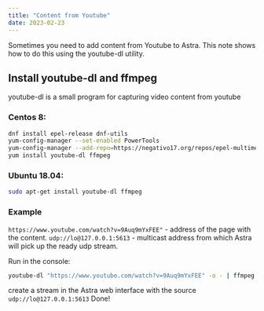 ```yaml
---
title: "Content from Youtube"
date: 2023-02-23
---
```

Sometimes you need to add content from Youtube to Astra.
This note shows how to do this using the youtube-dl utility.

## Install youtube-dl and ffmpeg

youtube-dl is a small program for capturing video content from youtube

### Centos 8:

```sh
dnf install epel-release dnf-utils
yum-config-manager --set-enabled PowerTools
yum-config-manager --add-repo=https://negativo17.org/repos/epel-multimedia.repo
yum install youtube-dl ffmpeg
```

### Ubuntu 18.04:

```sh
sudo apt-get install youtube-dl ffmpeg
```

### Example

`https://www.youtube.com/watch?v=9Auq9mYxFEE"` - address of the page with the content.
`udp://lo@127.0.0.1:5613` - multicast address from which Astra will pick up the ready udp stream.

Run in the console:

```sh
youtube-dl "https://www.youtube.com/watch?v=9Auq9mYxFEE" -o - | ffmpeg -i pipe:0  -vcodec h264 -acodec copy -muxrate 4000000 -f mpegts "udp://lo@127.0.0.1:5613/?pkt_size=1316"
```

create a stream in the Astra web interface with the source `udp://lo@127.0.0.1:5613`
Done!
